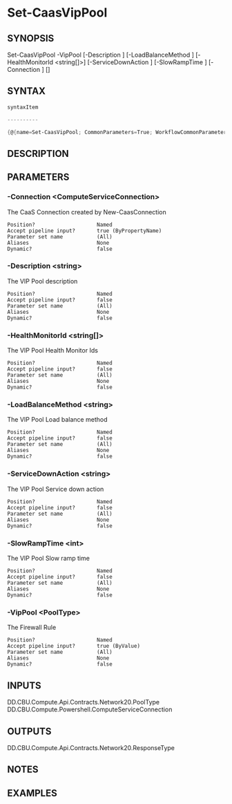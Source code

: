 ﻿Set-CaasVipPool
===================

## SYNOPSIS

Set-CaasVipPool -VipPool <PoolType> [-Description <string>] [-LoadBalanceMethod <string>] [-HealthMonitorId <string[]>] [-ServiceDownAction <string>] [-SlowRampTime <int>] [-Connection <ComputeServiceConnection>] [<CommonParameters>]


## SYNTAX
```powershell
syntaxItem                                                                                                 

----------                                                                                                 

{@{name=Set-CaasVipPool; CommonParameters=True; WorkflowCommonParameters=False; parameter=System.Object[]}}
```

## DESCRIPTION


## PARAMETERS
### -Connection &lt;ComputeServiceConnection&gt;
The CaaS Connection created by New-CaasConnection
```
Position?                    Named
Accept pipeline input?       true (ByPropertyName)
Parameter set name           (All)
Aliases                      None
Dynamic?                     false
```
 
### -Description &lt;string&gt;
The VIP Pool description
```
Position?                    Named
Accept pipeline input?       false
Parameter set name           (All)
Aliases                      None
Dynamic?                     false
```
 
### -HealthMonitorId &lt;string[]&gt;
The VIP Pool Health Monitor Ids
```
Position?                    Named
Accept pipeline input?       false
Parameter set name           (All)
Aliases                      None
Dynamic?                     false
```
 
### -LoadBalanceMethod &lt;string&gt;
The VIP Pool Load balance method
```
Position?                    Named
Accept pipeline input?       false
Parameter set name           (All)
Aliases                      None
Dynamic?                     false
```
 
### -ServiceDownAction &lt;string&gt;
The VIP Pool Service down action
```
Position?                    Named
Accept pipeline input?       false
Parameter set name           (All)
Aliases                      None
Dynamic?                     false
```
 
### -SlowRampTime &lt;int&gt;
The VIP Pool Slow ramp time
```
Position?                    Named
Accept pipeline input?       false
Parameter set name           (All)
Aliases                      None
Dynamic?                     false
```
 
### -VipPool &lt;PoolType&gt;
The Firewall Rule
```
Position?                    Named
Accept pipeline input?       true (ByValue)
Parameter set name           (All)
Aliases                      None
Dynamic?                     false
```

## INPUTS
DD.CBU.Compute.Api.Contracts.Network20.PoolType
DD.CBU.Compute.Powershell.ComputeServiceConnection


## OUTPUTS
DD.CBU.Compute.Api.Contracts.Network20.ResponseType


## NOTES


## EXAMPLES
